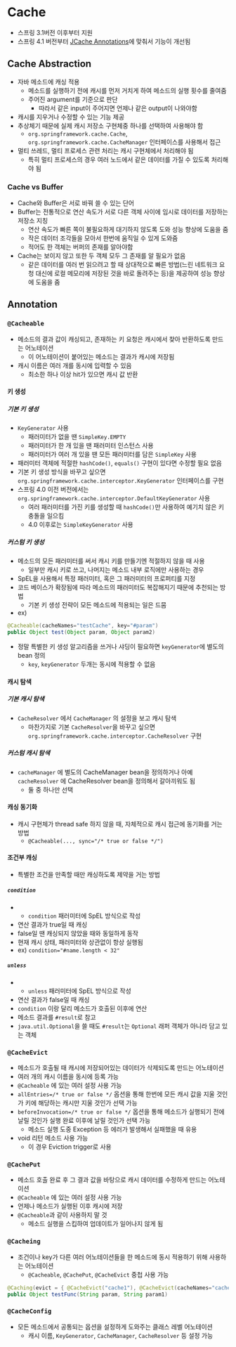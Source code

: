 # Cache

- 스프링 3.1버전 이후부터 지원
- 스프링 4.1 버전부터 [JCache Annotations](https://jcp.org/en/jsr/detail?id=107)에 맞춰서 기능이 개선됨

## Cache Abstraction

- 자바 메소드에 캐싱 적용
  - 메소드를 실행하기 전에 캐시를 먼저 거치게 하여 메소드의 실행 횟수를 줄여줌
  - 주어진 argument를 기준으로 판단
    - 따라서 같은 input이 주어지면 언제나 같은 output이 나와야함
- 캐시를 지우거나 수정할 수 있는 기능 제공
- 추상체기 때문에 실제 캐시 저장소 구현체중 하나를 선택하여 사용해야 함
  - `org.springframework.cache.Cache`, `org.springframework.cache.CacheManager` 인터페이스를 사용해서 접근
- 멀티 쓰레드, 멀티 프로세스 관련 처리는 캐시 구현체에서 처리해야 됨
  - 특히 멀티 프로세스의 경우 여러 노드에서 같은 데이터를 가질 수 있도록 처리해야 됨

### Cache vs Buffer

- Cache와 Buffer은 서로 바꿔 쓸 수 있는 단어
- Buffer는 전통적으로 연산 속도가 서로 다른 객체 사이에 임시로 데이터를 저장하는 저장소 지칭
  - 연산 속도가 빠른 쪽이 불필요하게 대기하지 않도록 도와 성능 향상에 도움을 줌
  - 작은 데이터 조각들을 모아서 한번에 움직일 수 있게 도와줌
  - 적어도 한 객체는 버퍼의 존재를 알아야함
- Cache는 보이지 않고 또한 두 객체 모두 그 존재를 알 필요가 없음
  - 같은 데이터를 여러 번 읽으려고 할 때 상대적으로 빠른 방법(느린 네트워크 요청 대신에 로컬 메모리에 저장된 것을 바로 돌려주는 등)을 제공하여 성능 향상에 도움을 줌

## Annotation

### `@Cacheable` 

- 메소드의 결과 값이 캐싱되고, 존재하는 키 요청은 캐시에서 찾아 반환하도록 만드는 어노테이션
  - 이 어노테이션이 붙어있는 메소드는 결과가 캐시에 저장됨
- 캐시 이름은 여러 개를 동시에 입력할 수 있음
  - 최소한 하나 이상 hit가 있으면 캐시 값 반환

#### 키 생성

##### 기본 키 생성

- `KeyGenerator` 사용
  - 패러미터가 없을 땐 `SimpleKey.EMPTY`
  - 패러미터가 한 개 있을 땐 패러미터 인스턴스 사용
  - 패러미터가 여러 개 있을 땐 모든 패러미터를 담은 `SimpleKey` 사용
- 패러미터 객체에 적절한 `hashCode()`, `equals()` 구현이 있다면 수정할 필요 없음
- 기본 키 생성 방식을 바꾸고 싶으면 `org.springframework.cache.interceptor.KeyGenerator` 인터페이스를 구현
- 스프링 4.0 이전 버전에서는 `org.springframework.cache.interceptor.DefaultKeyGenerator` 사용
  - 여러 패러미터를 가진 키를 생성할 때 `hashCode()`만 사용하여 예기치 않은 키 충돌을 일으킴
  - 4.0 이후로는 `SimpleKeyGenerator` 사용


##### 커스텀 키 생성

- 메소드의 모든 패러미터를 써서 캐시 키를 만들기엔 적절하지 않을 때 사용
  - 일부만 캐시 키로 쓰고, 나머지는 메소드 내부 로직에만 사용하는 경우
- SpEL을 사용해서 특정 패러미터, 혹은 그 패러미터의 프로퍼티를 지정
- 코드 베이스가 확장됨에 따라 메소드의 패러미터도 복잡해지기 때문에 추천되는 방법
  - 기본 키 생성 전략이 모든 메소드에 적용되는 일은 드뭄
- ex)

``` java
@Cacheable(cacheNames="testCache", key="#param")
public Object test(Object param, Object param2)
```

- 정말 특별한 키 생성 알고리즘을 쓰거나 샤딩이 필요하면 `keyGenerator`에 별도의 bean 정의
  - `key`, `keyGenerator` 두개는 동시에 적용할 수 없음

#### 캐시 탐색

##### 기본 캐시 탐색

- `CacheResolver` 에서 `CacheManager` 의 설정을 보고 캐시 탐색
  - 마찬가지로 기본 `CacheResolver`을 바꾸고 싶으면 `org.springframework.cache.interceptor.CacheResolver` 구현

##### 커스텀 캐시 탐색

- `cacheManager` 에 별도의 CacheManager bean을 정의하거나 아예 `cacheResolver` 에 CacheResolver bean을 정의해서 갈아끼워도 됨
  - 둘 중 하나만 선택

#### 캐싱 동기화

- 캐시 구현체가 thread safe 하지 않을 때, 자체적으로 캐시 접근에 동기화를 거는 방법
  - `@Cacheable(..., sync="/* true or false */")`

#### 조건부 캐싱

- 특별한 조건을 만족할 때만 캐싱하도록 제약을 거는 방법

##### `condition`

- - `condition` 패러미터에 SpEL 방식으로 작성
- 연산 결과가 true일 때 캐싱
- false일 땐 캐싱되지 않았을 때와 동일하게 동작
- 현재 캐시 상태, 패러미터와 상관없이 항상 실행됨
- ex) `condition="#name.length < 32"`

##### `unless`

- - `unless` 패러미터에 SpEL 방식으로 작성
- 연산 결과가 false일 때 캐싱
- `condition` 이랑 달리 메소드가 호출된 이후에 연산
- 메소드 결과를 `#result`로 참고
- `java.util.Optional`을 쓸 때도 `#result`는 `Optional` 래퍼 객체가 아니라 담고 있는 객체

### `@CacheEvict`

- 메소드가 호출될 때 캐시에 저장되어있는 데이터가 삭제되도록 만드는 어노테이션
- 여러 개의 캐시 이름을 동시에 등록 가능
- `@Cacheable` 에 있는 여러 설정 사용 가능
- `allEntries=/* true or false */` 옵션을 통해 한번에 모든 캐시 값을 지울 것인가 키에 해당하는 캐시만 지울 것인가 선택 가능 
- `beforeInvocation=/* true or false */` 옵션을 통해 메소드가 실행되기 전에 날릴 것인가 실행 완료 이후에 날릴 것인가 선택 가능
  - 메소드 실행 도중 Exception 등 에러가 발생해서 실패했을 때 유용
- void 리턴 메소드 사용 가능
  - 이 경우 Eviction trigger로 사용

### `@CachePut`

- 메소드 호출 완료 후 그 결과 값을 바탕으로 캐시 데이터를 수정하게 만드는 어노테이션
- `@Cacheable` 에 있는 여러 설정 사용 가능
- 언제나 메소드가 실행된 이후 캐시에 저장
- `@Cacheable`과 같이 사용하지 말 것
  - 메소드 실행을 스킵하여 업데이트가 일어나지 않게 됨

### `@Cacheing`

- 조건이나 key가 다른 여러 어노테이션들을 한 메소드에 동시 적용하기 위해 사용하는 어노테이션
  - `@Cacheable`, `@CachePut`, `@CacheEvict` 중첩 사용 가능

``` java
@Caching(evict = { @CacheEvict("cache1"), @CacheEvict(cacheNames="cache2", key="#param1") })
public Object testFunc(String param, String param1)
```

### `@CacheConfig`

- 모든 메소드에서 공통되는 옵션을 설정하게 도와주는 클래스 레벨 어노테이션
  - 캐시 이름, `KeyGenerator`, `CacheManager`, `CacheResolver` 등 설정 가능

